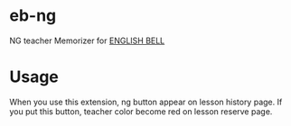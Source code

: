 # eb-ng
NG teacher Memorizer for [ENGLISH BELL](https://english-bell.com/ja/index.html)

# Usage
When you use this extension, ng button appear on lesson history page.
If you put this button, teacher color become red on lesson reserve page.
